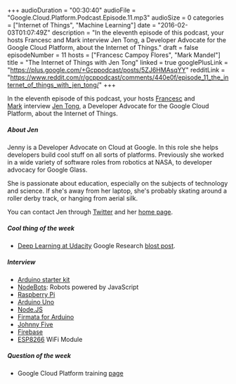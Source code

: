 +++
audioDuration = "00:30:40"
audioFile = "Google.Cloud.Platform.Podcast.Episode.11.mp3"
audioSize = 0
categories = ["Internet of Things", "Machine Learning"]
date = "2016-02-03T01:07:49Z"
description = "In the eleventh episode of this podcast, your hosts Francesc and Mark interview Jen Tong, a Developer Advocate for the Google Cloud Platform, about the Internet of Things."
draft = false
episodeNumber = 11
hosts = ["Francesc Campoy Flores", "Mark Mandel"]
title = "The Internet of Things with Jen Tong"
linked = true
googlePlusLink = "https://plus.google.com/+Gcppodcast/posts/5ZJ6HMAsqYY"
redditLink = "https://www.reddit.com/r/gcppodcast/comments/440e0f/episode_11_the_internet_of_things_with_jen_tong/"
+++

In the eleventh episode of this podcast, your hosts
[Francesc](http://twitter.com/francesc) and
[Mark](http://twitter.com/neurotic) interview
[Jen Tong](https://twitter.com/MimmingCodes), a Developer Advocate for the
Google Cloud Platform, about the Internet of Things. 
<!--more-->

##### About Jen 

Jenny is a Developer Advocate on Cloud at Google. In this role she helps
developers build cool stuff on all sorts of platforms. Previously she worked in
a wide variety of software roles from robotics at NASA, to developer advocacy
for Google Glass. 

She is passionate about education, especially on the subjects of technology and
science. If she's away from her laptop, she's probably skating around a roller
derby track, or hanging from aerial silk.

You can contact Jen through [Twitter](https://twitter.com/MimmingCodes) and her
[home page](http://mimming.com/).

##### Cool thing of the week

- [Deep Learning at Udacity](https://www.udacity.com/course/deep-learning--ud730)
  Google Research [blost post](http://googleresearch.blogspot.fr/2016/01/teach-yourself-deep-learning-with.html).
   
##### Interview

- [Arduino starter kit](https://www.arduino.cc/en/Main/ArduinoStarterKit)
- [NodeBots](http://nodebots.io/): Robots powered by JavaScript
- [Raspberry Pi](https://www.raspberrypi.org/)
- [Arduino Uno](https://www.arduino.cc/en/Main/ArduinoBoardUno)
- [Node.JS](https://nodejs.org/en/)
- [Firmata for Arduino](https://github.com/firmata/arduino)
- [Johnny Five](http://johnny-five.io/)
- [Firebase](https://www.firebase.com/)
- [ESP8266](https://www.sparkfun.com/products/13678) WiFi Module
    
##### Question of the week

- Google Cloud Platform training [page](https://cloud.google.com/training/)

